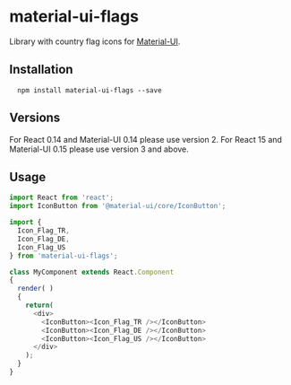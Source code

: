 material-ui-flags
=========================

Library with country flag icons for [Material-UI](http://www.material-ui.com/#/). 
## Installation

```shell
  npm install material-ui-flags --save
```

## Versions

For React 0.14 and Material-UI 0.14 please use version 2.
For React 15 and Material-UI 0.15 please use version 3 and above.

## Usage

```javascript
import React from 'react';
import IconButton from '@material-ui/core/IconButton';

import {
  Icon_Flag_TR,
  Icon_Flag_DE,
  Icon_Flag_US
} from 'material-ui-flags';

class MyComponent extends React.Component
{
  render( )
  {
    return(
      <div>
        <IconButton><Icon_Flag_TR /></IconButton>
        <IconButton><Icon_Flag_DE /></IconButton>
        <IconButton><Icon_Flag_US /></IconButton>
      </div>
    );
  }
}

```
